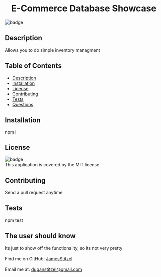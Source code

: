 
<h1 align="center">E-Commerce Database Showcase </h1>

![badge](https://img.shields.io/badge/license-MIT-brightgreen)<br />
## Description
 Allows you to do simple inventory managment
## Table of Contents
- [Description](#description)
- [Installation](#installation)
- [License](#license)
- [Contributing](#contributing)
- [Tests](#tests)
- [Questions](#questions)
## Installation
 npm i
## License
![badge](https://img.shields.io/badge/license-MIT-brightgreen)
<br />
This application is covered by the MIT license. 
## Contributing
 Send a pull request anytime
## Tests
 npm test
## The user should know
 Its just to show off the functionality, so its not very pretty<br />
<br />
Find me on GitHub: [JamesStitzel](https://github.com/JamesStitzel)<br />
<br />
 Email me at: duganstitzel@gmail.com<br /><br />
